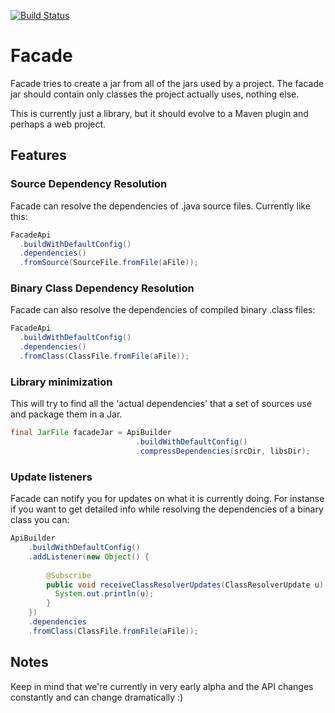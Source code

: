 [![Build Status](https://travis-ci.org/ayld/Facade.png?branch=master)](https://travis-ci.org/ayld/Facade)

Facade
======

Facade tries to create a jar from all of the jars used by a project.
The facade jar should contain only classes the project actually uses, nothing else.

This is currently just a library, but it should evolve to a Maven plugin and perhaps a web project.

## Features

### Source Dependency Resolution

Facade can resolve the dependencies of .java source files. 
Currently like this:

```java
FacadeApi
  .buildWithDefaultConfig()
  .dependencies()
  .fromSource(SourceFile.fromFile(aFile));
```

### Binary Class Dependency Resolution

Facade can also resolve the dependencies of compiled binary .class files:

```java
FacadeApi
  .buildWithDefaultConfig()
  .dependencies()
  .fromClass(ClassFile.fromFile(aFile));
```

### Library minimization

This will try to find all the 'actual dependencies' that a set of sources use and package them in a Jar.

```java
final JarFile facadeJar = ApiBuilder
                            .buildWithDefaultConfig()
                            .compressDependencies(srcDir, libsDir);
```

### Update listeners

Facade can notify you for updates on what it is currently doing. For instanse if you want to get detailed info while 
resolving the dependencies of a binary class you can:

```java
ApiBuilder
	.buildWithDefaultConfig()
	.addListener(new Object() {
	
		@Subscribe
		public void receiveClassResolverUpdates(ClassResolverUpdate u) {
		  System.out.println(u);
		}
	})
	.dependencies
	.fromClass(ClassFile.fromFile(aFile));
```



## Notes

Keep in mind that we're currently in very early alpha and the API changes constantly and can change dramatically :)
